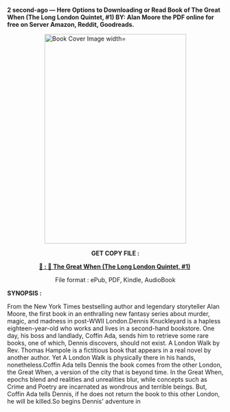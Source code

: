 <p><strong>2 second-ago &mdash; Here Options to Downloading or Read Book of The Great When (The Long London Quintet, #1) BY: Alan             Moore the PDF online for free on Server Amazon, Reddit, Goodreads.</strong></p><p><a href="https://uk.ebookarea.xyz/?book=206101580-the-great-when"><img style="display: block; margin-left: auto; margin-right: auto;" src="https://i.gr-assets.com/images/S/compressed.photo.goodreads.com/books/1714651357l/206101580.jpg" alt="Book Cover Image width=" width="330" height="488" /></a></p><p style="text-align: center;"><strong>GET COPY FILE :</strong></p><p style="text-align: center;"><strong><a href="https://uk.ebookarea.xyz/?book=206101580-the-great-when" target="_blank" rel="noopener">📢 : 🔗 The Great When (The Long London Quintet, #1)</a>&nbsp;</strong></p><p style="text-align: center;">File format : ePub, PDF, Kindle, AudioBook</p><p><strong>SYNOPSIS :</strong></p><p>From the New York Times bestselling author and legendary storyteller Alan Moore, the first book in an enthralling new fantasy series about murder, magic, and madness in post-WWII London.Dennis Knuckleyard is a hapless eighteen-year-old who works and lives in a second-hand bookstore. One day, his boss and landlady, Coffin Ada, sends him to retrieve some rare books, one of which, Dennis discovers, should not exist. A London Walk by Rev. Thomas Hampole is a fictitious book that appears in a real novel by another author. Yet A London Walk is physically there in his hands, nonetheless.Coffin Ada tells Dennis the book comes from the other London, the Great When, a version of the city that is beyond time. In the Great When, epochs blend and realities and unrealities blur, while concepts such as Crime and Poetry are incarnated as wondrous and terrible beings. But, Coffin Ada tells Dennis, if he does not return the book to this other London, he will be killed.So begins Dennis' adventure in </p>

